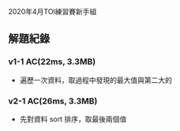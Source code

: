 2020年4月TOI練習賽新手組

## 解題紀錄

### v1-1 AC(22ms, 3.3MB)

- 遍歷一次資料，取過程中發現的最大值與第二大的

### v2-1 AC(26ms, 3.3MB)

- 先對資料 sort 排序，取最後兩個值



